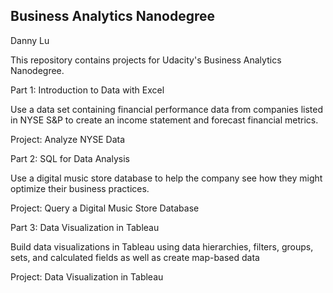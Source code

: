 Business Analytics Nanodegree
---------------------------------------------------------------------------------------------------------------------
Danny Lu

This repository contains projects for Udacity's Business Analytics Nanodegree.

Part 1: Introduction to Data with Excel 

Use a data set containing financial performance data from companies listed in NYSE S&P to create an income statement and forecast financial metrics. 

  Project: Analyze NYSE Data

Part 2: SQL for Data Analysis 

Use a digital music store database to help the company see how they might optimize their business practices. 

  Project: Query a Digital Music Store Database 

Part 3: Data Visualization in Tableau 

Build data visualizations in Tableau using data hierarchies, filters, groups, sets, and calculated fields as well as create map-based data

  Project: Data Visualization in Tableau
